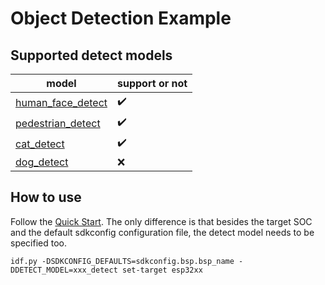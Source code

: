 # Object Detection Example

## Supported detect models

| model                                                                                        | support or not     |
|----------------------------------------------------------------------------------------------|--------------------|
| [human_face_detect](https://components.espressif.com/components/espressif/human_face_detect) | :heavy_check_mark: |
| [pedestrian_detect](https://components.espressif.com/components/espressif/pedestrian_detect) | :heavy_check_mark: |
| [cat_detect](https://components.espressif.com/components/espressif/cat_detect)               | :heavy_check_mark: |
| [dog_detect](https://components.espressif.com/components/espressif/dog_detect)               | :x:                |

## How to use

Follow the [Quick Start](../../README.md#quick-start). The only difference is that besides the target SOC and the default sdkconfig configuration file, the detect model needs to be specified too.

```
idf.py -DSDKCONFIG_DEFAULTS=sdkconfig.bsp.bsp_name -DDETECT_MODEL=xxx_detect set-target esp32xx
```